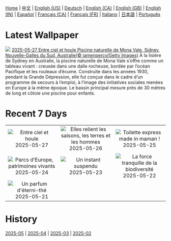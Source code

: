 [Home](../README.md) | [中文](zh-CN.md) | [English (US)](en-US.md) | [Deutsch](de-DE.md) | [English (CA)](en-CA.md) | [English (GB)](en-GB.md) | [English (IN)](en-IN.md) | [Español](es-ES.md) | [Français (CA)](fr-CA.md) | [Français (FR)](fr-FR.md) | [Italiano](it-IT.md) | [日本語](ja-JP.md) | [Português](pt-BR.md)

# Latest Wallpaper
![](https://www.bing.com/th?id=OHR.MonaValePool_FR-FR8065557035_UHD.jpg)
[2025-05-27 Entre ciel et houle Piscine naturelle de Mona Vale, Sidney, Nouvelle-Galles du Sud, Australie(© jamenpercy/Getty Images)](https://www.bing.com/th?id=OHR.MonaValePool_FR-FR8065557035_UHD.jpg)
À la lisière de Sydney en Australie, la piscine naturelle de Mona Vale s’offre comme un tableau vivant : creusée dans une dalle rocheuse, bordée par l’océan Pacifique et les rouleaux d’écume. Construite dans les années 1930, pendant la Grande Dépression, elle fut conçue dans le cadre d’un programme de secours à l’emploi, à l’image des initiatives sociales menées en Europe à la même époque. Le bassin principal mesure près de 30 mètres de long et côtoie une piscine pour enfants.

# Recent 7 Days
|  |  |  |
|:---:|:---:|:---:|
| ![](https://www.bing.com/th?id=OHR.MonaValePool_FR-FR8065557035_400x240.jpg "Entre ciel et houle") 2025-05-27 | ![](https://www.bing.com/th?id=OHR.StorksMeadow_FR-FR7891953780_400x240.jpg "Elles relient les saisons, les terres et les hommes") 2025-05-26 | ![](https://www.bing.com/th?id=OHR.LeopardMother_FR-FR7857818680_400x240.jpg "Toilette express made in maman !") 2025-05-25 |
| ![](https://www.bing.com/th?id=OHR.JotunheimenPark_FR-FR7711143719_400x240.jpg "Parcs d'Europe, patrimoines vivants") 2025-05-24 | ![](https://www.bing.com/th?id=OHR.ButterflyTurtle_FR-FR7508748446_400x240.jpg "Un instant suspendu") 2025-05-23 | ![](https://www.bing.com/th?id=OHR.BaobabAvenue_FR-FR7374715565_400x240.jpg "La force tranquille de la biodiversité") 2025-05-22 |
| ![](https://www.bing.com/th?id=OHR.SongyangTeaGarden_FR-FR7139710446_400x240.jpg "Un parfum d'éterni-thé") 2025-05-21 |  |  |

# History
[2025-05](../archives/wallpaper/fr-FR/w_2025_05.md) | [2025-04](../archives/wallpaper/fr-FR/w_2025_04.md) | [2025-03](../archives/wallpaper/fr-FR/w_2025_03.md) | [2025-02](../archives/wallpaper/fr-FR/w_2025_02.md)
